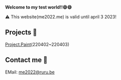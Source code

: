 __Welcome to my test world!!😄😄__

⚠️ This website(me2022.me) is valid until april 3 2023!

## Projects 📒
[Project.Paint](http://imjg46.github.io/paint)(220402~220403)

## Contact me 💌
EMail: <me2022@ruru.be>
